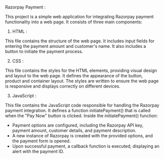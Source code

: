 Razorpay Payment :

This project is a simple web application for integrating Razorpay payment functionality into a web page. It consists of three main components:

1. HTML :

This file contains the structure of the web page.
It includes input fields for entering the payment amount and customer's name.
It also includes a button to initiate the payment process.

2. CSS :

This file contains the styles for the HTML elements, providing visual design and layout to the web page.
It defines the appearance of the button, product and container layout.
The styles are written to ensure the web page is responsive and displays correctly on different devices.

3. JavaScript :

This file contains the JavaScript code responsible for handling the Razorpay payment integration.
It defines a function initiatePayment() that is called when the "Pay Now" button is clicked.
Inside the initiatePayment() function:
- Payment options are configured, including the Razorpay API key, payment amount, customer details, and payment description.
- A new instance of Razorpay is created with the provided options, and the payment form is opened.
- Upon successful payment, a callback function is executed, displaying an alert with the payment ID.